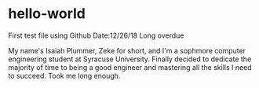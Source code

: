 # hello-world

First test file using Github
Date:12/26/18
Long overdue

My name's Isaiah Plummer, Zeke for short, and I'm a sophmore computer engineering student at Syracuse University.
Finally decided to dedicate the majority of time to being a good engineer and mastering all the skills I need to succeed.
Took me long enough.
